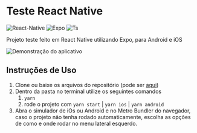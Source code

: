 # Teste React Native
![React-Native](https://img.shields.io/badge/React%20Native-0.62-blue.svg)
![Expo](https://img.shields.io/badge/Expo-v38.0.8-black.svg)
![Ts](https://img.shields.io/badge/Built%20With-TypeScript-9cf.svg)

Projeto teste feito em React Native utilizando Expo, para Android e iOS

![Demonstração do aplicativo](demo.gif)

## Instruções de Uso

1.  Clone ou baixe os arquivos do repositório (pode ser [aqui](https://github.com/manuelbds/test-ReactNative/archive/master.zip))
1.  Dentro da pasta no terminal utilize os seguintes comandos
    1. `yarn`
    1. rode o projeto com `yarn start` | `yarn ios` | `yarn android`
1.  Abra o simulador de iOs ou Android e no Metro Bundler do navegador, caso o projeto não tenha rodado automaticamente, escolha as opções de como e onde rodar no menu lateral esquerdo.
